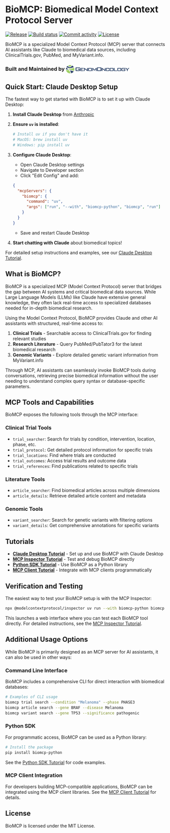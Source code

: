 # BioMCP: Biomedical Model Context Protocol Server

[![Release](https://img.shields.io/github/v/tag/genomoncology/biomcp)](https://github.com/genomoncology/biomcp/tags)
[![Build status](https://img.shields.io/github/actions/workflow/status/genomoncology/biomcp/main.yml?branch=main)](https://github.com/genomoncology/biomcp/actions/workflows/main.yml?query=branch%3Amain)
[![Commit activity](https://img.shields.io/github/commit-activity/m/genomoncology/biomcp)](https://img.shields.io/github/commit-activity/m/genomoncology/biomcp)
[![License](https://img.shields.io/github/license/genomoncology/biomcp)](https://img.shields.io/github/license/genomoncology/biomcp)

BioMCP is a specialized Model Context Protocol (MCP) server that connects AI assistants like Claude to biomedical data sources, including ClinicalTrials.gov, PubMed, and MyVariant.info.

### Built and Maintained by <a href="https://www.genomoncology.com"><img src="./assets/logo.png" width=200 valign="middle" /></a>

## Quick Start: Claude Desktop Setup

The fastest way to get started with BioMCP is to set it up with Claude Desktop:

1. **Install Claude Desktop** from [Anthropic](https://claude.ai/desktop)

2. **Ensure `uv` is installed**:

   ```bash
   # Install uv if you don't have it
   # MacOS: brew install uv
   # Windows: pip install uv
   ```

3. **Configure Claude Desktop**:

   - Open Claude Desktop settings
   - Navigate to Developer section
   - Click "Edit Config" and add:

   ```json
   {
     "mcpServers": {
       "biomcp": {
         "command": "uv",
         "args": ["run", "--with", "biomcp-python", "biomcp", "run"]
       }
     }
   }
   ```

   - Save and restart Claude Desktop

4. **Start chatting with Claude** about biomedical topics!

For detailed setup instructions and examples, see our [Claude Desktop Tutorial](tutorials/claude-desktop.md).

## What is BioMCP?

BioMCP is a specialized MCP (Model Context Protocol) server that bridges the gap between AI systems and critical biomedical data sources. While Large Language Models (LLMs) like Claude have extensive general knowledge, they often lack real-time access to specialized databases needed for in-depth biomedical research.

Using the Model Context Protocol, BioMCP provides Claude and other AI assistants with structured, real-time access to:

1. **Clinical Trials** - Searchable access to ClinicalTrials.gov for finding relevant studies
2. **Research Literature** - Query PubMed/PubTator3 for the latest biomedical research
3. **Genomic Variants** - Explore detailed genetic variant information from MyVariant.info

Through MCP, AI assistants can seamlessly invoke BioMCP tools during conversations, retrieving precise biomedical information without the user needing to understand complex query syntax or database-specific parameters.

## MCP Tools and Capabilities

BioMCP exposes the following tools through the MCP interface:

### Clinical Trial Tools

- `trial_searcher`: Search for trials by condition, intervention, location, phase, etc.
- `trial_protocol`: Get detailed protocol information for specific trials
- `trial_locations`: Find where trials are conducted
- `trial_outcomes`: Access trial results and outcome data
- `trial_references`: Find publications related to specific trials

### Literature Tools

- `article_searcher`: Find biomedical articles across multiple dimensions
- `article_details`: Retrieve detailed article content and metadata

### Genomic Tools

- `variant_searcher`: Search for genetic variants with filtering options
- `variant_details`: Get comprehensive annotations for specific variants

## Tutorials

- [**Claude Desktop Tutorial**](tutorials/claude-desktop.md) - Set up and use BioMCP with Claude Desktop
- [**MCP Inspector Tutorial**](tutorials/mcp-inspector.md) - Test and debug BioMCP directly
- [**Python SDK Tutorial**](tutorials/python-sdk.md) - Use BioMCP as a Python library
- [**MCP Client Tutorial**](tutorials/mcp-client.md) - Integrate with MCP clients programmatically

## Verification and Testing

The easiest way to test your BioMCP setup is with the MCP Inspector:

```bash
npx @modelcontextprotocol/inspector uv run --with biomcp-python biomcp run
```

This launches a web interface where you can test each BioMCP tool directly. For detailed instructions, see the [MCP Inspector Tutorial](tutorials/mcp-inspector.md).

## Additional Usage Options

While BioMCP is primarily designed as an MCP server for AI assistants, it can also be used in other ways:

### Command Line Interface

BioMCP includes a comprehensive CLI for direct interaction with biomedical databases:

```bash
# Examples of CLI usage
biomcp trial search --condition "Melanoma" --phase PHASE3
biomcp article search --gene BRAF --disease Melanoma
biomcp variant search --gene TP53 --significance pathogenic
```

### Python SDK

For programmatic access, BioMCP can be used as a Python library:

```bash
# Install the package
pip install biomcp-python
```

See the [Python SDK Tutorial](tutorials/python-sdk.md) for code examples.

### MCP Client Integration

For developers building MCP-compatible applications, BioMCP can be integrated using the MCP client libraries. See the [MCP Client Tutorial](tutorials/mcp-client.md) for details.

## License

BioMCP is licensed under the MIT License.
